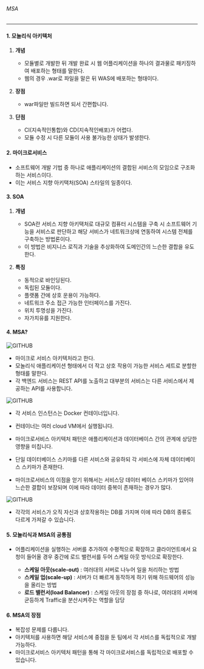 ###### MSA

---

#### 1. 모놀리식 아키텍처
  1. **개념**
      - 모듈별로 개발한 뒤 개발 완료 시 웹 어플리케이션을 하나의 결과물로 패키징하여 배포하는 형태를 말한다.
      - 웹의 경우 .war로 파일을 말은 뒤 WAS에 배포하는 형태이다.

  1. **장점**
      - war파일만 빌드하면 되서 간편합니다.
  1. **단점**
      - CI(지속적인통합)와 CD(지속적인배포)가 어렵다.
      - 모듈 수정 시 다른 모듈이 사용 불가능한 상태가 발생한다.  

#### 2. 마이크로서비스
  - 소프트웨어 개발 기법 중 하나로 애플리케이션의 결합된 서비스의 모임으로 구조화하는 서비스이다.
  - 이는 서비스 지향 아키택처(SOA) 스타일의 일종이다.

#### 3. SOA
  1. **개념**
      - SOA란 서비스 지향 아키택처로 대규모 컴퓨터 시스템을 구축 시 소프트웨어 기능을 서비스로 판단하고 해당 서비스가 네트워크상에 연동하여 시스템 전체를 구축하는 방법론이다.
      - 이 방법은 비지니스 로직과 기술을 추상화하여 도메인간의 느슨한 결합을 유도한다.

  2. **특징**
      - 동적으로 바인딩된다.
      - 독립된 모듈이다.
      - 플랫폼 간에 상호 운용이 가능하다.
      - 네트워크 주소 접근 가능한 인터페이스를 가진다.
      - 위치 투명성을 가진다.
      - 자가치유를 지원한다.

#### 4. MSA?
  ![GITHUB](https://cdn.discordapp.com/attachments/911905192407101463/942794320132583485/unknown.png)

  - 마이크로 서비스 아키텍처라고 한다.
  - 모놀리식 애플리케이션 형태에서 더 작고 상호 작용이 가능한 서비스 세트로 분할한 형태를 말한다.
  - 각 백엔드 서비스는 REST API를 노출하고 대부분의 서비스는 다른 서비스에서 제공하는 API를 사용합니다.

  ![GITHUB](https://cdn.discordapp.com/attachments/911905192407101463/942795605875511477/unknown.png)
  - 각 서비스 인스턴스는 Docker 컨테이너입니다.
  - 컨테이너는 여러 cloud VM에서 실행됩니다.

  - 마이크로서비스 아키텍처 패턴은 애플리케이션과 데이터베이스 간의 관계에 상당한 영향을 미칩니다.
  - 단일 데이터베이스 스키마를 다른 서비스와 공유하되 각 서비스에 자체 데이터베이스 스키마가 존재한다.
  - 마이크로서비스의 이점을 얻기 위해서는 서비스당 데이터 베이스 스키마가 있어야 느슨한 결합이 보장되며 이에 따라 데이터 중복이 존재하는 경우가 많다.

  ![GITHUB](https://cdn.discordapp.com/attachments/911905192407101463/943164792057761832/unknown.png)
  - 각각의 서비스가 오직 자신과 상호작용하는 DB를 가지며 이에 따라 DB의 종류도 다르게 가져갈 수 있습니다.


#### 5. 모놀리식과 MSA의 공통점
  - 어플리케이션을 실행하는 서버를 추가하여 수평적으로 확장하고 클라이언트에서 요청이 들어올 경우 중간에 로드 밸런서를 두어 스케일 아웃 방식으로 확장한다.

    - **스케일 아웃(scale-out)** : 여러대의 서버로 나누어 일을 처리하는 방법
    - **스케일 업(scale-up)** : 서버가 더 빠르게 동작하게 하기 위해 하드웨어의 성능을 올리는 방법
    - **로드 밸런서(load Balancer)** : 스케일 아웃의 장점 중 하나로, 여러대의 서버에 균등하게 Traffic을 분산시켜주는 역할을 담당

#### 6. MSA의 장점
  - 복잡성 문제를 다룹니다.
  - 아키텍처를 사용하면 해당 서비스에 중점을 둔 팀에서 각 서비스를 독립적으로 개발 가능하다.
  - 마이크로서비스 아키텍처 패턴을 통해 각 마이크로서비스를 독립적으로 배포할 수 있습니다.
